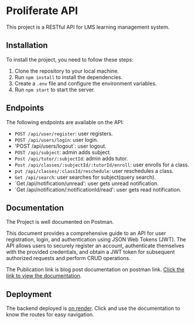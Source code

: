 # Proliferate API

This project is a RESTful API for LMS learning management system.

## Installation

To install the project, you need to follow these steps:

1. Clone the repository to your local machine.
2. Run `npm install` to install the dependencies.
3. Create a `.env` file and configure the environment variables.
4. Run `npm start` to start the server.

## Endpoints

The following endpoints are available on the API:

- `POST /api/user/register`: user registers.
- `POST /api/users/login`: user login.
- 'POST /api/users/logout`: user logout.
- `POST /api/subject`: admin adds subject.
- `Post /api/tutor/:subjectId`: admin adds tutor.
- `Post /api/classes/:subjectId/:tutorId/enroll`: user enrolls for a class.
- `put /api/classes/:classId/reschedule`: user reschedules a class.
- `Get /api/search`: user searches for subject(query search).
- `Get /api/notification/unread': user gets unread notification.
- `Get /api/notification/:notificationId/read': user gets read notification.

## Documentation
The Project is well documented on Postman. 

This document provides a comprehensive guide to an API for user registration, login, and authentication using JSON Web Tokens (JWT). The API allows users to securely register an account, authenticate themselves with the provided credentials, and obtain a JWT token for subsequent authorized requests and perform CRUD operations.

The Publication link is blog post documentation on postman link. [Click the link to view the documentation](https://documenter.getpostman.com/view/24145860/2sA3JM7gXZ).


## Deployment
The backend deployed is [ on render](https://proliferateapp-backend.onrender.com). Click and use the documentation to know the routes for easy navigation.


